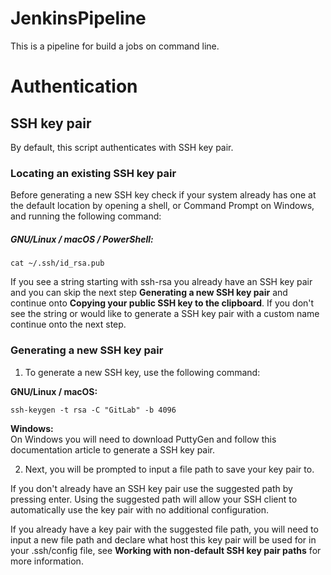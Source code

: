 # JenkinsPipeline
This is a pipeline for build a jobs on command line.

# Authentication

## SSH key pair
By default, this script authenticates with SSH key pair.

### Locating an existing SSH key pair
Before generating a new SSH key check if your system already has one
at the default location by opening a shell, or Command Prompt on Windows,
and running the following command:

##### GNU/Linux / macOS / PowerShell:
```
cat ~/.ssh/id_rsa.pub
```
If you see a string starting with ssh-rsa you already have an SSH key pair
and you can skip the next step **Generating a new SSH key pair**
and continue onto **Copying your public SSH key to the clipboard**.
If you don't see the string or would like to generate a SSH key pair with a
custom name continue onto the next step.

### Generating a new SSH key pair

1. To generate a new SSH key, use the following command:

**GNU/Linux / macOS:**
```
ssh-keygen -t rsa -C "GitLab" -b 4096
```

**Windows:**   
On Windows you will need to download
PuttyGen
and follow this documentation article to generate a SSH key pair.

2. Next, you will be prompted to input a file path to save your key pair to.

If you don't already have an SSH key pair use the suggested path by pressing
enter. Using the suggested path will allow your SSH client
to automatically use the key pair with no additional configuration.

If you already have a key pair with the suggested file path, you will need
to input a new file path and declare what host this key pair will be used
for in your .ssh/config file, see **Working with non-default SSH key pair paths**
for more information.
